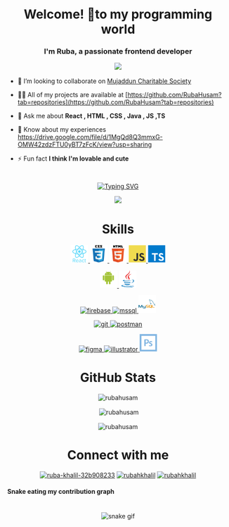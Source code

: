 <h1 align="center">Welcome! 👋to my programming world</h1>
<h3 align="center">I'm Ruba, a passionate frontend developer</h3>

<div align="center">
  <img src="https://media.giphy.com/media/SWoSkN6DxTszqIKEqv/giphy.gif" width="60%"/>
  
<div align="left">

- 👯 I’m looking to collaborate on [Mujaddun Charitable Society](https://ar-ar.facebook.com/MujaddidunJo/)

- 👨‍💻 All of my projects are available at [https://github.com/RubaHusam?tab=repositories](https://github.com/RubaHusam?tab=repositories)

- 💬 Ask me about **React , HTML , CSS , Java , JS ,TS**

- 📄 Know about my experiences https://drive.google.com/file/d/1MgQd8Q3mmxG-OMW42zdzFTU0yBT7zFcK/view?usp=sharing

- ⚡ Fun fact **I think I'm lovable and cute**


</div>


<h1></h1>

<a href="https://git.io/typing-svg"><img src="https://readme-typing-svg.demolab.com?font=Fira+Code&pause=1000&center=true&width=850&height=100&lines=%22Be+Heavenly+And+Do+Not+Accept+Anything+From+The+Debris+Of+The+Earth%22" alt="Typing SVG" /></a>


<img src="https://media.giphy.com/media/HwBlFQZFcAoUcPHZdX/giphy.gif" width="30%"/>

<h1></h1>


<h1>Skills</h1>
<p>
<a href="https://reactjs.org/" target="_blank" rel="noreferrer"> <img src="https://raw.githubusercontent.com/devicons/devicon/master/icons/react/react-original-wordmark.svg" alt="react" width="40" height="40"/> </a> 
<a href="https://www.w3schools.com/css/" target="_blank" rel="noreferrer"> <img src="https://raw.githubusercontent.com/devicons/devicon/master/icons/css3/css3-original-wordmark.svg" alt="css3" width="40" height="40"/> </a> 
<a href="https://www.w3.org/html/" target="_blank" rel="noreferrer"> <img src="https://raw.githubusercontent.com/devicons/devicon/master/icons/html5/html5-original-wordmark.svg" alt="html5" width="40" height="40"/> </a> 
<a href="https://developer.mozilla.org/en-US/docs/Web/JavaScript" target="_blank" rel="noreferrer"> <img src="https://raw.githubusercontent.com/devicons/devicon/master/icons/javascript/javascript-original.svg" alt="javascript" width="40" height="40"/> </a> 
<a href="https://www.typescriptlang.org/" target="_blank" rel="noreferrer"> <img src="https://raw.githubusercontent.com/devicons/devicon/master/icons/typescript/typescript-original.svg" alt="typescript" width="40" height="40"/> </a> 


<a href="https://developer.android.com" target="_blank" rel="noreferrer"> <img src="https://raw.githubusercontent.com/devicons/devicon/master/icons/android/android-original-wordmark.svg" alt="android" width="40" height="40"/> </a>
<a href="https://www.java.com" target="_blank" rel="noreferrer"> <img src="https://raw.githubusercontent.com/devicons/devicon/master/icons/java/java-original.svg" alt="java" width="40" height="40"/> </a> 

<a href="https://firebase.google.com/" target="_blank" rel="noreferrer"> <img src="https://www.vectorlogo.zone/logos/firebase/firebase-icon.svg" alt="firebase" width="40" height="40"/> </a>
<a href="https://www.microsoft.com/en-us/sql-server" target="_blank" rel="noreferrer"> <img src="https://www.svgrepo.com/show/303229/microsoft-sql-server-logo.svg" alt="mssql" width="40" height="40"/> </a> 
<a href="https://www.mysql.com/" target="_blank" rel="noreferrer"> <img src="https://raw.githubusercontent.com/devicons/devicon/master/icons/mysql/mysql-original-wordmark.svg" alt="mysql" width="40" height="40"/> </a> 

<a href="https://git-scm.com/" target="_blank" rel="noreferrer"> <img src="https://www.vectorlogo.zone/logos/git-scm/git-scm-icon.svg" alt="git" width="40" height="40"/> </a> 
<a href="https://postman.com" target="_blank" rel="noreferrer"> <img src="https://www.vectorlogo.zone/logos/getpostman/getpostman-icon.svg" alt="postman" width="40" height="40"/></a> 



<a href="https://www.figma.com/" target="_blank" rel="noreferrer"> <img src="https://www.vectorlogo.zone/logos/figma/figma-icon.svg" alt="figma" width="40" height="40"/> </a> 
<a href="https://www.adobe.com/in/products/illustrator.html" target="_blank" rel="noreferrer"> <img src="https://www.vectorlogo.zone/logos/adobe_illustrator/adobe_illustrator-icon.svg" alt="illustrator" width="40" height="40"/> </a> 
<a href="https://www.photoshop.com/en" target="_blank" rel="noreferrer"> <img src="https://raw.githubusercontent.com/devicons/devicon/master/icons/photoshop/photoshop-line.svg" alt="photoshop" width="40" height="40"/> </a> 


</p>


<h1></h1>

<h1>GitHub Stats</h1>
<p><img align="center" src="https://github-readme-stats.vercel.app/api/top-langs?username=rubahusam&show_icons=true&locale=en&layout=compact" alt="rubahusam" /></p>

<p>&nbsp;<img align="center" src="https://github-readme-stats.vercel.app/api?username=rubahusam&show_icons=true&locale=en" alt="rubahusam" /></p>

<p><img align="center" src="https://github-readme-streak-stats.herokuapp.com/?user=rubahusam&" alt="rubahusam" /></p>


<h1></h1>
<h1 >Connect with me</h1>
<p >
<a href="https://linkedin.com/in/ruba-khalil-32b908233" target="blank"><img align="center" src="https://raw.githubusercontent.com/rahuldkjain/github-profile-readme-generator/master/src/images/icons/Social/linked-in-alt.svg" alt="ruba-khalil-32b908233" height="30" width="40" /></a>
<a href="https://fb.com/rubahkhalil" target="blank"><img align="center" src="https://raw.githubusercontent.com/rahuldkjain/github-profile-readme-generator/master/src/images/icons/Social/facebook.svg" alt="rubahkhalil" height="30" width="40" /></a>
  <a href="Ruba.Husam.Khalil@gmail.com" target="blank"><img align="center" src="https://user-images.githubusercontent.com/91129183/190631265-b2df8c18-10cd-4507-9653-47ab50c9e22b.png" alt="rubahkhalil" height="30" width="40" /></a>

</p>
  </div>


<div>
<h4>Snake eating my contribution graph</h1>
<h1></h1>
<div align="center">

![snake gif](https://github.com/rubahusam/rubahusam/blob/output/github-contribution-grid-snake.gif)
</div>

</div>
